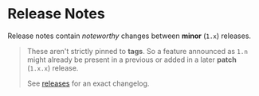 # Release Notes

Release notes contain _noteworthy_ changes between **minor** (`1.x`) releases.

> These aren't strictly pinned to **tags**.
> So a feature announced as `1.n` might already be present in a previous or added in a later **patch** (`1.x.x`) release.
>
> See [releases](https://github.com/carapace-sh/carapace-bin/releases) for an exact changelog.
